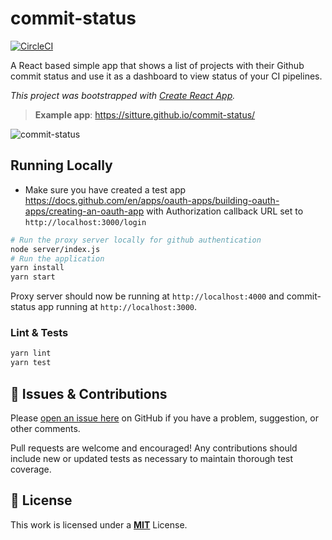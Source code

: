 # commit-status

[![CircleCI](https://circleci.com/gh/sitture/commit-status/tree/master.svg?style=shield&circle-token=77302806c9fff4a046128c08b573c83fe10fbc82)](https://circleci.com/gh/sitture/commit-status)

A React based simple app that shows a list of projects with their Github commit status and use it as a dashboard to view status of your CI pipelines.

*This project was bootstrapped with [Create React App](https://github.com/facebook/create-react-app).*

>**Example app**: https://sitture.github.io/commit-status/

![commit-status](screenshot.png)

## Running Locally

- Make sure you have created a test app https://docs.github.com/en/apps/oauth-apps/building-oauth-apps/creating-an-oauth-app with Authorization callback URL set to `http://localhost:3000/login`

```sh
# Run the proxy server locally for github authentication
node server/index.js
# Run the application
yarn install
yarn start
```

Proxy server should now be running at `http://localhost:4000` and commit-status app running at `http://localhost:3000`.

### Lint & Tests

```sh
yarn lint
yarn test
```

## :wave: Issues & Contributions

Please [open an issue here](../../issues) on GitHub if you have a problem, suggestion, or other comments.

Pull requests are welcome and encouraged! Any contributions should include new or updated tests as necessary to maintain thorough test coverage.

## :scroll: License

This work is licensed under a [__MIT__](https://mit-license.org/) License.
